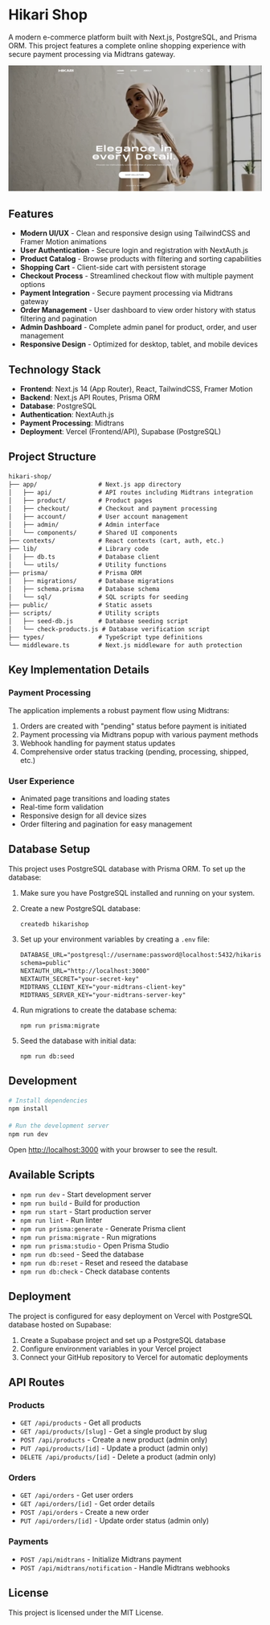 # Hikari Shop

A modern e-commerce platform built with Next.js, PostgreSQL, and Prisma ORM. This project features a complete online shopping experience with secure payment processing via Midtrans gateway.

![Hikari Shop](public/images/hikari-banner.png)

## Features

- **Modern UI/UX** - Clean and responsive design using TailwindCSS and Framer Motion animations
- **User Authentication** - Secure login and registration with NextAuth.js
- **Product Catalog** - Browse products with filtering and sorting capabilities
- **Shopping Cart** - Client-side cart with persistent storage
- **Checkout Process** - Streamlined checkout flow with multiple payment options
- **Payment Integration** - Secure payment processing via Midtrans gateway
- **Order Management** - User dashboard to view order history with status filtering and pagination
- **Admin Dashboard** - Complete admin panel for product, order, and user management
- **Responsive Design** - Optimized for desktop, tablet, and mobile devices

## Technology Stack

- **Frontend**: Next.js 14 (App Router), React, TailwindCSS, Framer Motion
- **Backend**: Next.js API Routes, Prisma ORM
- **Database**: PostgreSQL
- **Authentication**: NextAuth.js
- **Payment Processing**: Midtrans
- **Deployment**: Vercel (Frontend/API), Supabase (PostgreSQL)

## Project Structure

```
hikari-shop/
├── app/                 # Next.js app directory
│   ├── api/             # API routes including Midtrans integration
│   ├── product/         # Product pages
│   ├── checkout/        # Checkout and payment processing
│   ├── account/         # User account management
│   ├── admin/           # Admin interface
│   └── components/      # Shared UI components
├── contexts/            # React contexts (cart, auth, etc.)
├── lib/                 # Library code
│   ├── db.ts            # Database client
│   └── utils/           # Utility functions
├── prisma/              # Prisma ORM
│   ├── migrations/      # Database migrations
│   ├── schema.prisma    # Database schema
│   └── sql/             # SQL scripts for seeding
├── public/              # Static assets
├── scripts/             # Utility scripts
│   ├── seed-db.js       # Database seeding script
│   └── check-products.js # Database verification script  
├── types/               # TypeScript type definitions
└── middleware.ts        # Next.js middleware for auth protection
```

## Key Implementation Details

### Payment Processing

The application implements a robust payment flow using Midtrans:

1. Orders are created with "pending" status before payment is initiated
2. Payment processing via Midtrans popup with various payment methods
3. Webhook handling for payment status updates
4. Comprehensive order status tracking (pending, processing, shipped, etc.)

### User Experience

- Animated page transitions and loading states
- Real-time form validation
- Responsive design for all device sizes
- Order filtering and pagination for easy management

## Database Setup

This project uses PostgreSQL database with Prisma ORM. To set up the database:

1. Make sure you have PostgreSQL installed and running on your system.

2. Create a new PostgreSQL database:
   ```
   createdb hikarishop
   ```

3. Set up your environment variables by creating a `.env` file:
   ```
   DATABASE_URL="postgresql://username:password@localhost:5432/hikarishop?schema=public"
   NEXTAUTH_URL="http://localhost:3000"
   NEXTAUTH_SECRET="your-secret-key"
   MIDTRANS_CLIENT_KEY="your-midtrans-client-key"
   MIDTRANS_SERVER_KEY="your-midtrans-server-key"
   ```

4. Run migrations to create the database schema:
   ```
   npm run prisma:migrate
   ```

5. Seed the database with initial data:
   ```
   npm run db:seed
   ```

## Development

```bash
# Install dependencies
npm install

# Run the development server
npm run dev
```

Open [http://localhost:3000](http://localhost:3000) with your browser to see the result.

## Available Scripts

- `npm run dev` - Start development server
- `npm run build` - Build for production
- `npm run start` - Start production server
- `npm run lint` - Run linter
- `npm run prisma:generate` - Generate Prisma client
- `npm run prisma:migrate` - Run migrations
- `npm run prisma:studio` - Open Prisma Studio
- `npm run db:seed` - Seed the database
- `npm run db:reset` - Reset and reseed the database
- `npm run db:check` - Check database contents

## Deployment

The project is configured for easy deployment on Vercel with PostgreSQL database hosted on Supabase:

1. Create a Supabase project and set up a PostgreSQL database
2. Configure environment variables in your Vercel project
3. Connect your GitHub repository to Vercel for automatic deployments

## API Routes

### Products
- `GET /api/products` - Get all products
- `GET /api/products/[slug]` - Get a single product by slug
- `POST /api/products` - Create a new product (admin only)
- `PUT /api/products/[id]` - Update a product (admin only)
- `DELETE /api/products/[id]` - Delete a product (admin only)

### Orders
- `GET /api/orders` - Get user orders
- `GET /api/orders/[id]` - Get order details
- `POST /api/orders` - Create a new order
- `PUT /api/orders/[id]` - Update order status (admin only)

### Payments
- `POST /api/midtrans` - Initialize Midtrans payment
- `POST /api/midtrans/notification` - Handle Midtrans webhooks

## License

This project is licensed under the MIT License. 